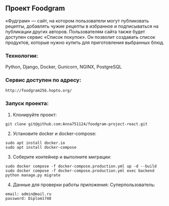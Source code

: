 ## Проект Foodgram

«Фудграм» — сайт, на котором пользователи могут публиковать рецепты, добавлять чужие рецепты в избранное 
и подписываться на публикации других авторов. Пользователям сайта также будет доступен сервис «Список 
покупок». Он позволит создавать список продуктов, которые нужно купить для приготовления выбранных блюд.

### Технологии:

Python, Django, Docker, Gunicorn, NGINX, PostgreSQL

### Сервис доступен по адресу:
```
http://foodgram256.hopto.org/
```
### Запуск проекта:
1. Клонируйте проект:
```
git clone git@github.com:Anna751124/foodgram-project-react.git
```
2. Установите docker и docker-compose:
```
sudo apt install docker.io 
sudo apt install docker-compose
```
3. Соберите контейнер и выполните миграции:
```
sudo docker compose -f docker-compose.production.yml up -d --build
sudo docker compose -f docker-compose.production.yml exec backend python manage.py migrate
```
4. Данные для проверки работы приложения:
Суперпользователь:
```
email: admin@mail.ru
password: Diplom1748
```